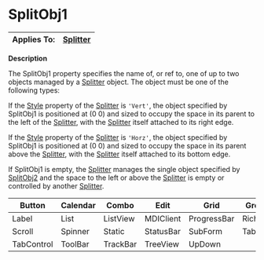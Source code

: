 




<h1 class="heading"><span class="name">SplitObj1</span></h1>

| Applies To: | [Splitter](./splitter.md) |
| --- | ---  |


**Description**


The SplitObj1 property specifies the name of, or ref to, one of up to two objects managed by a [Splitter](./splitter.md) object. The object must be one of the following types:


If the [Style](style.md) property of the [Splitter](./splitter.md) is `'Vert'`, the object specified by SplitObj1 is positioned at (0 0) and sized to occupy the space in its parent to the left of the [Splitter](./splitter.md), with the [Splitter](./splitter.md) itself attached to its right edge.


If the [Style](style.md) property of the [Splitter](./splitter.md) is `'Horz'`, the object specified by SplitObj1 is positioned at (0 0) and sized to occupy the space in its parent above the [Splitter](./splitter.md), with the [Splitter](./splitter.md) itself attached to its bottom edge.


If SplitObj1 is empty, the [Splitter](./splitter.md) manages the single object specified by [SplitObj2](SplitObj2.htm) and the space to the left or above the [Splitter](./splitter.md) is empty or controlled by another [Splitter](./splitter.md).



| Button | Calendar | Combo | Edit | Grid | Group |
| --- | --- | --- | --- | --- | ---  |
| Label | List | ListView | MDIClient | ProgressBar | RichEdit |
| Scroll | Spinner | Static | StatusBar | SubForm | TabBar |
| TabControl | ToolBar | TrackBar | TreeView | UpDown |  |


